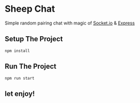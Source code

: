 # Sheep Chat

Simple random pairing chat with magic of [Socket.io](https://socket.io/) & [Express](https://expressjs.com/)

## Setup The Project
```
npm install
```

## Run The Project
```
npm run start

```
## let enjoy!